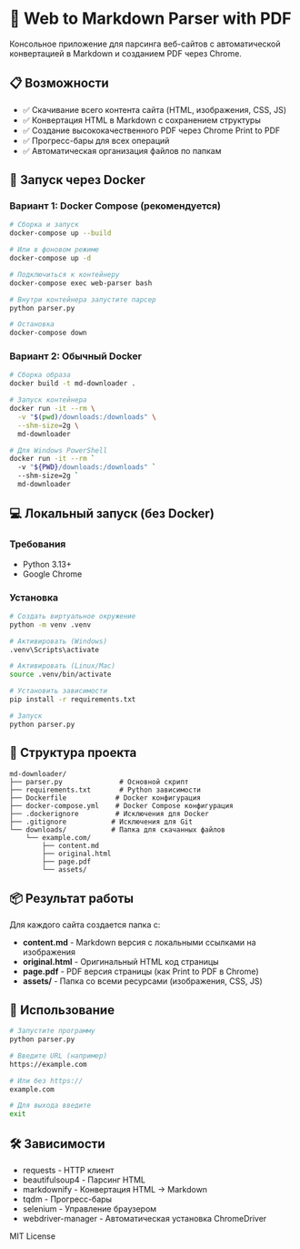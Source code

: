 # 🔗 Web to Markdown Parser with PDF

Консольное приложение для парсинга веб-сайтов с автоматической конвертацией в Markdown и созданием PDF через Chrome.

## 📋 Возможности

- ✅ Скачивание всего контента сайта (HTML, изображения, CSS, JS)
- ✅ Конвертация HTML в Markdown с сохранением структуры
- ✅ Создание высококачественного PDF через Chrome Print to PDF
- ✅ Прогресс-бары для всех операций
- ✅ Автоматическая организация файлов по папкам

## 🚀 Запуск через Docker

### Вариант 1: Docker Compose (рекомендуется)

```bash
# Сборка и запуск
docker-compose up --build

# Или в фоновом режиме
docker-compose up -d

# Подключиться к контейнеру
docker-compose exec web-parser bash

# Внутри контейнера запустите парсер
python parser.py

# Остановка
docker-compose down
```

### Вариант 2: Обычный Docker

```bash
# Сборка образа
docker build -t md-downloader .

# Запуск контейнера
docker run -it --rm \
  -v "$(pwd)/downloads:/downloads" \
  --shm-size=2g \
  md-downloader

# Для Windows PowerShell
docker run -it --rm `
  -v "${PWD}/downloads:/downloads" `
  --shm-size=2g `
  md-downloader
```

## 💻 Локальный запуск (без Docker)

### Требования

- Python 3.13+
- Google Chrome

### Установка

```bash
# Создать виртуальное окружение
python -m venv .venv

# Активировать (Windows)
.venv\Scripts\activate

# Активировать (Linux/Mac)
source .venv/bin/activate

# Установить зависимости
pip install -r requirements.txt

# Запуск
python parser.py
```

## 📂 Структура проекта

```
md-downloader/
├── parser.py              # Основной скрипт
├── requirements.txt       # Python зависимости
├── Dockerfile            # Docker конфигурация
├── docker-compose.yml    # Docker Compose конфигурация
├── .dockerignore         # Исключения для Docker
├── .gitignore           # Исключения для Git
└── downloads/           # Папка для скачанных файлов
    └── example.com/
        ├── content.md
        ├── original.html
        ├── page.pdf
        └── assets/
```

## 📦 Результат работы

Для каждого сайта создается папка с:

- **content.md** - Markdown версия с локальными ссылками на изображения
- **original.html** - Оригинальный HTML код страницы
- **page.pdf** - PDF версия страницы (как Print to PDF в Chrome)
- **assets/** - Папка со всеми ресурсами (изображения, CSS, JS)

## 🎯 Использование

```bash
# Запустите программу
python parser.py

# Введите URL (например)
https://example.com

# Или без https://
example.com

# Для выхода введите
exit
```

## 🛠️ Зависимости

- requests - HTTP клиент
- beautifulsoup4 - Парсинг HTML
- markdownify - Конвертация HTML → Markdown
- tqdm - Прогресс-бары
- selenium - Управление браузером
- webdriver-manager - Автоматическая установка ChromeDriver

MIT License
